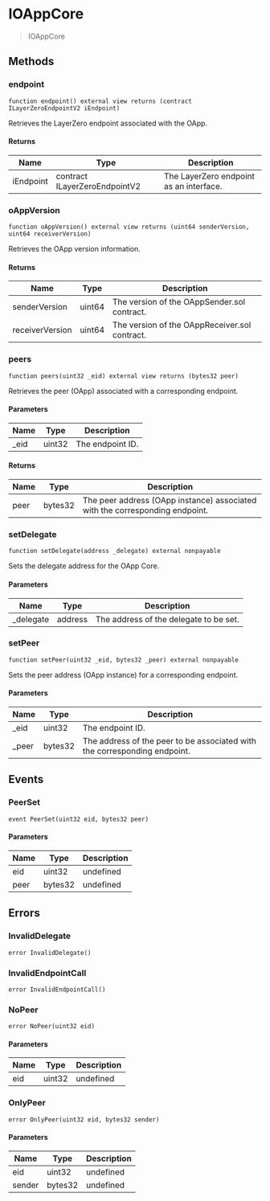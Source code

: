# IOAppCore



> IOAppCore





## Methods

### endpoint

```solidity
function endpoint() external view returns (contract ILayerZeroEndpointV2 iEndpoint)
```

Retrieves the LayerZero endpoint associated with the OApp.




#### Returns

| Name | Type | Description |
|---|---|---|
| iEndpoint | contract ILayerZeroEndpointV2 | The LayerZero endpoint as an interface. |

### oAppVersion

```solidity
function oAppVersion() external view returns (uint64 senderVersion, uint64 receiverVersion)
```

Retrieves the OApp version information.




#### Returns

| Name | Type | Description |
|---|---|---|
| senderVersion | uint64 | The version of the OAppSender.sol contract. |
| receiverVersion | uint64 | The version of the OAppReceiver.sol contract. |

### peers

```solidity
function peers(uint32 _eid) external view returns (bytes32 peer)
```

Retrieves the peer (OApp) associated with a corresponding endpoint.



#### Parameters

| Name | Type | Description |
|---|---|---|
| _eid | uint32 | The endpoint ID. |

#### Returns

| Name | Type | Description |
|---|---|---|
| peer | bytes32 | The peer address (OApp instance) associated with the corresponding endpoint. |

### setDelegate

```solidity
function setDelegate(address _delegate) external nonpayable
```

Sets the delegate address for the OApp Core.



#### Parameters

| Name | Type | Description |
|---|---|---|
| _delegate | address | The address of the delegate to be set. |

### setPeer

```solidity
function setPeer(uint32 _eid, bytes32 _peer) external nonpayable
```

Sets the peer address (OApp instance) for a corresponding endpoint.



#### Parameters

| Name | Type | Description |
|---|---|---|
| _eid | uint32 | The endpoint ID. |
| _peer | bytes32 | The address of the peer to be associated with the corresponding endpoint. |



## Events

### PeerSet

```solidity
event PeerSet(uint32 eid, bytes32 peer)
```





#### Parameters

| Name | Type | Description |
|---|---|---|
| eid  | uint32 | undefined |
| peer  | bytes32 | undefined |



## Errors

### InvalidDelegate

```solidity
error InvalidDelegate()
```






### InvalidEndpointCall

```solidity
error InvalidEndpointCall()
```






### NoPeer

```solidity
error NoPeer(uint32 eid)
```





#### Parameters

| Name | Type | Description |
|---|---|---|
| eid | uint32 | undefined |

### OnlyPeer

```solidity
error OnlyPeer(uint32 eid, bytes32 sender)
```





#### Parameters

| Name | Type | Description |
|---|---|---|
| eid | uint32 | undefined |
| sender | bytes32 | undefined |


